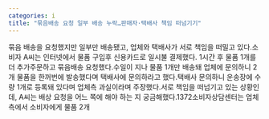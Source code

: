```yaml
---
categories: i
title: "묶음배송 요청 일부 배송 누락…판매자·택배사 책임 떠넘기기"
---
```

묶음 배송을 요청했지만 일부만 배송됐고, 업체와 택배사가 서로 책임을 떠밀고 있다.소비자 A씨는 인터넷에서 물품 구입후 신용카드로 일시불 결제했다. 1시간 후 물품 1개를 더 추가주문하고 묶음배송 요청했다.수일이 지나 물품 1개만 배송돼 업체에 문의하니 2개 물품을 한꺼번에 발송했다며 택배사에 문의하라고 했다.택배사 문의하니 운송장에 수량 1개로 등록돼 있다며 업체측 과실이라며 주장했다.서로 책임을 떠넘기고 있는 상황인데, A씨는 배상 요청을 어느 쪽에 해야 하는 지 궁금해했다.1372소비자상담센터는 업체측에서 소비자에게 물품 2개